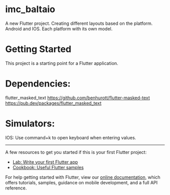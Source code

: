 # imc_baltaio

A new Flutter project.
Creating different layouts based on the platform. Android and IOS.
Each platform with its own model.

# Getting Started

This project is a starting point for a Flutter application.

# Dependencies:

flutter_masked_text
https://github.com/benhurott/flutter-masked-text
https://pub.dev/packages/flutter_masked_text

# Simulators:

IOS: Use command+k to open keyboard when entering values.

-------------------------------------------------------------------------------------

A few resources to get you started if this is your first Flutter project:

- [Lab: Write your first Flutter app](https://flutter.dev/docs/get-started/codelab)
- [Cookbook: Useful Flutter samples](https://flutter.dev/docs/cookbook)

For help getting started with Flutter, view our
[online documentation](https://flutter.dev/docs), which offers tutorials,
samples, guidance on mobile development, and a full API reference.
